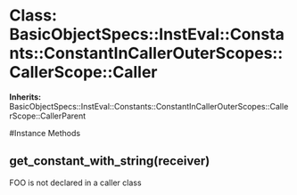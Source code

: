 # Class: BasicObjectSpecs::InstEval::Constants::ConstantInCallerOuterScopes::CallerScope::Caller
**Inherits:** BasicObjectSpecs::InstEval::Constants::ConstantInCallerOuterScopes::CallerScope::CallerParent
    




#Instance Methods
## get_constant_with_string(receiver) [](#method-i-get_constant_with_string)
FOO is not declared in a caller class


